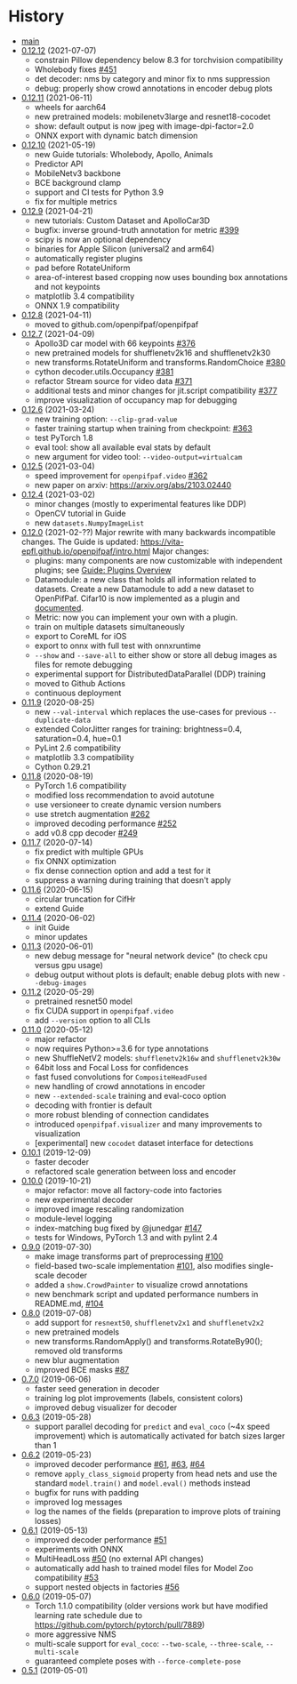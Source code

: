 # History

* [main](https://github.com/openpifpaf/openpifpaf/compare/v0.12.12...main)
* [0.12.12](https://github.com/openpifpaf/openpifpaf/compare/v0.12.11...v0.12.12) (2021-07-07)
    * constrain Pillow dependency below 8.3 for torchvision compatibility
    * Wholebody fixes [#451](https://github.com/openpifpaf/openpifpaf/pull/451)
    * det decoder: nms by category and minor fix to nms suppression
    * debug: properly show crowd annotations in encoder debug plots
* [0.12.11](https://github.com/openpifpaf/openpifpaf/compare/v0.12.10...v0.12.11) (2021-06-11)
    * wheels for aarch64
    * new pretrained models: mobilenetv3large and resnet18-cocodet
    * show: default output is now jpeg with image-dpi-factor=2.0
    * ONNX export with dynamic batch dimension
* [0.12.10](https://github.com/openpifpaf/openpifpaf/compare/v0.12.9...v0.12.10) (2021-05-19)
    * new Guide tutorials: Wholebody, Apollo, Animals
    * Predictor API
    * MobileNetv3 backbone
    * BCE background clamp
    * support and CI tests for Python 3.9
    * fix for multiple metrics
* [0.12.9](https://github.com/openpifpaf/openpifpaf/compare/v0.12.8...v0.12.9) (2021-04-21)
    * new tutorials: Custom Dataset and ApolloCar3D
    * bugfix: inverse ground-truth annotation for metric [#399](https://github.com/openpifpaf/openpifpaf/pull/399)
    * scipy is now an optional dependency
    * binaries for Apple Silicon (universal2 and arm64)
    * automatically register plugins
    * pad before RotateUniform
    * area-of-interest based cropping now uses bounding box annotations and not keypoints
    * matplotlib 3.4 compatibility
    * ONNX 1.9 compatibility
* [0.12.8](https://github.com/openpifpaf/openpifpaf/compare/v0.12.7...v0.12.8) (2021-04-11)
    * moved to github.com/openpifpaf/openpifpaf
* [0.12.7](https://github.com/vita-epfl/openpifpaf/compare/v0.12.6...v0.12.7) (2021-04-09)
    * Apollo3D car model with 66 keypoints [#376](https://github.com/vita-epfl/openpifpaf/pull/376)
    * new pretrained models for shufflenetv2k16 and shufflenetv2k30
    * new transforms.RotateUniform and transforms.RandomChoice [#380](https://github.com/vita-epfl/openpifpaf/pull/380)
    * cython decoder.utils.Occupancy [#381](https://github.com/vita-epfl/openpifpaf/pull/381)
    * refactor Stream source for video data [#371](https://github.com/vita-epfl/openpifpaf/pull/371)
    * additional tests and minor changes for jit.script compatibility [#377](https://github.com/vita-epfl/openpifpaf/pull/377)
    * improve visualization of occupancy map for debugging
* [0.12.6](https://github.com/vita-epfl/openpifpaf/compare/v0.12.5...v0.12.6) (2021-03-24)
    * new training option: `--clip-grad-value`
    * faster training startup when training from checkpoint: [#363](https://github.com/vita-epfl/openpifpaf/pull/363)
    * test PyTorch 1.8
    * eval tool: show all available eval stats by default
    * new argument for video tool: `--video-output=virtualcam`
* [0.12.5](https://github.com/vita-epfl/openpifpaf/compare/v0.12.4...v0.12.5) (2021-03-04)
    * speed improvement for `openpifpaf.video` [#362](https://github.com/vita-epfl/openpifpaf/pull/362)
    * new paper on arxiv: https://arxiv.org/abs/2103.02440
* [0.12.4](https://github.com/vita-epfl/openpifpaf/compare/v0.12.0...v0.12.4) (2021-03-02)
    * minor changes (mostly to experimental features like DDP)
    * OpenCV tutorial in Guide
    * new `datasets.NumpyImageList`
* [0.12.0](https://github.com/vita-epfl/openpifpaf/compare/v0.11.9...v0.12.0) (2021-02-??)
    Major rewrite with many backwards incompatible changes.
    The Guide is updated: https://vita-epfl.github.io/openpifpaf/intro.html
    Major changes:
    * plugins: many components are now customizable with independent plugins; see [Guide: Plugins Overview](https://vita-epfl.github.io/openpifpaf/plugins_overview.html)
    * Datamodule: a new class that holds all information related to datasets. Create a new Datamodule to add a new dataset to OpenPifPaf. Cifar10 is now implemented as a plugin and [documented](https://vita-epfl.github.io/openpifpaf/plugins_cifar10.html).
    * Metric: now you can implement your own with a plugin.
    * train on multiple datasets simultaneously
    * export to CoreML for iOS
    * export to onnx with full test with onnxruntime
    * `--show` and `--save-all` to either show or store all debug images as files for remote debugging
    * experimental support for DistributedDataParallel (DDP) training
    * moved to Github Actions
    * continuous deployment
* [0.11.9](https://github.com/vita-epfl/openpifpaf/compare/v0.11.8...v0.11.9) (2020-08-25)
    * new `--val-interval` which replaces the use-cases for previous `--duplicate-data`
    * extended ColorJitter ranges for training: brightness=0.4, saturation=0.4, hue=0.1
    * PyLint 2.6 compatibility
    * matplotlib 3.3 compatibility
    * Cython 0.29.21
* [0.11.8](https://github.com/vita-epfl/openpifpaf/compare/v0.11.7...v0.11.8) (2020-08-19)
    * PyTorch 1.6 compatibility
    * modified loss recommendation to avoid autotune
    * use versioneer to create dynamic version numbers
    * use stretch augmentation [#262](https://github.com/vita-epfl/openpifpaf/pull/262)
    * improved decoding performance [#252](https://github.com/vita-epfl/openpifpaf/pull/252)
    * add v0.8 cpp decoder [#249](https://github.com/vita-epfl/openpifpaf/pull/249)
* [0.11.7](https://github.com/vita-epfl/openpifpaf/compare/v0.11.6...v0.11.7) (2020-07-14)
    * fix predict with multiple GPUs
    * fix ONNX optimization
    * fix dense connection option and add a test for it
    * suppress a warning during training that doesn't apply
* [0.11.6](https://github.com/vita-epfl/openpifpaf/compare/v0.11.4...v0.11.6) (2020-06-15)
    * circular truncation for CifHr
    * extend Guide
* [0.11.4](https://github.com/vita-epfl/openpifpaf/compare/v0.11.3...v0.11.4) (2020-06-02)
    * init Guide
    * minor updates
* [0.11.3](https://github.com/vita-epfl/openpifpaf/compare/v0.11.2...v0.11.3) (2020-06-01)
    * new debug message for "neural network device" (to check cpu versus gpu usage)
    * debug output without plots is default; enable debug plots with new `--debug-images`
* [0.11.2](https://github.com/vita-epfl/openpifpaf/compare/v0.11.0...v0.11.2) (2020-05-29)
    * pretrained resnet50 model
    * fix CUDA support in `openpifpaf.video`
    * add `--version` option to all CLIs
* [0.11.0](https://github.com/vita-epfl/openpifpaf/compare/v0.10.1...v0.11.0) (2020-05-12)
    * major refactor
    * now requires Python>=3.6 for type annotations
    * new ShuffleNetV2 models: `shufflenetv2k16w` and `shufflenetv2k30w`
    * 64bit loss and Focal Loss for confidences
    * fast fused convolutions for `CompositeHeadFused`
    * new handling of crowd annotations in encoder
    * new `--extended-scale` training and eval-coco option
    * decoding with frontier is default
    * more robust blending of connection candidates
    * introduced `openpifpaf.visualizer` and many improvements to visualization
    * [experimental] new `cocodet` dataset interface for detections
* [0.10.1](https://github.com/vita-epfl/openpifpaf/compare/v0.10.0...v0.10.1) (2019-12-09)
    * faster decoder
    * refactored scale generation between loss and encoder
* [0.10.0](https://github.com/vita-epfl/openpifpaf/compare/v0.9.0...v0.10.0) (2019-10-21)
    * major refactor: move all factory-code into factories
    * new experimental decoder
    * improved image rescaling randomization
    * module-level logging
    * index-matching bug fixed by @junedgar [#147](https://github.com/vita-epfl/openpifpaf/pull/147)
    * tests for Windows, PyTorch 1.3 and with pylint 2.4
* [0.9.0](https://github.com/vita-epfl/openpifpaf/compare/v0.8.0...v0.9.0) (2019-07-30)
    * make image transforms part of preprocessing [#100](https://github.com/vita-epfl/openpifpaf/pull/100)
    * field-based two-scale implementation [#101](https://github.com/vita-epfl/openpifpaf/pull/101), also modifies single-scale decoder
    * added a `show.CrowdPainter` to visualize crowd annotations
    * new benchmark script and updated performance numbers in README.md, [#104](https://github.com/vita-epfl/openpifpaf/pull/104)
* [0.8.0](https://github.com/vita-epfl/openpifpaf/compare/v0.7.0...v0.8.0) (2019-07-08)
    * add support for `resnext50`, `shufflenetv2x1` and `shufflenetv2x2`
    * new pretrained models
    * new transforms.RandomApply() and transforms.RotateBy90(); removed old transforms
    * new blur augmentation
    * improved BCE masks [#87](https://github.com/vita-epfl/openpifpaf/pull/87)
* [0.7.0](https://github.com/vita-epfl/openpifpaf/compare/v0.6.3...v0.7.0) (2019-06-06)
    * faster seed generation in decoder
    * training log plot improvements (labels, consistent colors)
    * improved debug visualizer for decoder
* [0.6.3](https://github.com/vita-epfl/openpifpaf/compare/v0.6.2...v0.6.3) (2019-05-28)
    * support parallel decoding for `predict` and `eval_coco` (~4x speed improvement) which is automatically activated for batch sizes larger than 1
* [0.6.2](https://github.com/vita-epfl/openpifpaf/compare/v0.6.1...v0.6.2) (2019-05-23)
    * improved decoder performance [#61](https://github.com/vita-epfl/openpifpaf/pull/61), [#63](https://github.com/vita-epfl/openpifpaf/pull/63), [#64](https://github.com/vita-epfl/openpifpaf/pull/64)
    * remove `apply_class_sigmoid` property from head nets and use the standard `model.train()` and `model.eval()` methods instead
    * bugfix for runs with padding
    * improved log messages
    * log the names of the fields (preparation to improve plots of training losses)
* [0.6.1](https://github.com/vita-epfl/openpifpaf/compare/v0.6.0...v0.6.1) (2019-05-13)
    * improved decoder performance [#51](https://github.com/vita-epfl/openpifpaf/pull/51)
    * experiments with ONNX
    * MultiHeadLoss [#50](https://github.com/vita-epfl/openpifpaf/pull/50) (no external API changes)
    * automatically add hash to trained model files for Model Zoo compatibility [#53](https://github.com/vita-epfl/openpifpaf/pull/53)
    * support nested objects in factories [#56](https://github.com/vita-epfl/openpifpaf/pull/56)
* [0.6.0](https://github.com/vita-epfl/openpifpaf/compare/v0.5.1...v0.6.0) (2019-05-07)
    * Torch 1.1.0 compatibility (older versions work but have modified learning rate schedule due to https://github.com/pytorch/pytorch/pull/7889)
    * more aggressive NMS
    * multi-scale support for `eval_coco`: `--two-scale`, `--three-scale`, `--multi-scale`
    * guaranteed complete poses with `--force-complete-pose`
* [0.5.1](https://github.com/vita-epfl/openpifpaf/compare/v0.5.0...v0.5.1) (2019-05-01)
